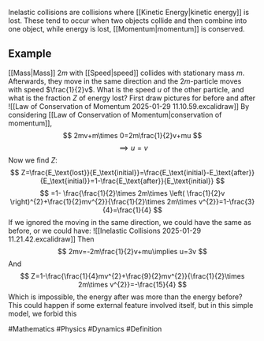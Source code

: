 Inelastic collisions are collisions where [[Kinetic Energy|kinetic energy]] is lost. These tend to occur when two objects collide and then combine into one object, while energy is lost, [[Momentum|momentum]] is conserved.
## Example
[[Mass|Mass]] $2m$ with [[Speed|speed]] collides with stationary mass $m$. Afterwards, they move in the same direction and the $2m$-particle moves with speed $\frac{1}{2}v$. What is the speed $u$ of the other particle, and what is the fraction $Z$ of energy lost?
First draw pictures for before and after
![[Law of Conservation of Momentum 2025-01-29 11.10.59.excalidraw]]
By considering [[Law of Conservation of Momentum|conservation of momentum]],
$$
2mv+m\times 0=2m\frac{1}{2}v+mu
$$
$$
\implies u=v
$$
Now we find $Z$:
$$
Z=\frac{E_\text{lost}}{E_\text{initial}}=\frac{E_\text{initial}-E_\text{after}}{E_\text{initial}}=1-\frac{E_\text{after}}{E_\text{initial}}
$$
$$
=1- \frac{\frac{1}{2}\times 2m\times \left( \frac{1}{2}v \right)^{2}+\frac{1}{2}mv^{2}}{\frac{1}{2}\times 2m\times v^{2}}=1-\frac{3}{4}=\frac{1}{4}
$$
If we ignored the moving in the same direction, we could have the same as before, or we could have:
![[Inelastic Collisions 2025-01-29 11.21.42.excalidraw]]
Then
$$
2mv=-2m\frac{1}{2}v+mu\implies u=3v
$$
And
$$
Z=1-\frac{\frac{1}{4}mv^{2}+\frac{9}{2}mv^{2}}{\frac{1}{2}\times 2m\times v^{2}}=-\frac{15}{4}
$$
Which is impossible, the energy after was more than the energy before? This could happen if some external feature involved itself, but in this simple model, we forbid this

#Mathematics #Physics #Dynamics #Definition 